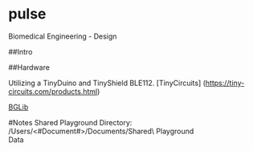 # pulse
Biomedical Engineering - Design

##Intro

##Hardware

Utilizing a TinyDuino and TinyShield BLE112.
[TinyCircuits] (https://tiny-circuits.com/products.html)

[BGLib](https://github.com/jrowberg/bglib)

#Notes
Shared Playground Directory: /Users/<#Document#>/Documents/Shared\ Playground\
Data 

